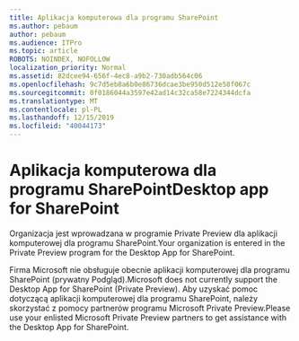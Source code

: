 ```yaml
---
title: Aplikacja komputerowa dla programu SharePoint
ms.author: pebaum
author: pebaum
ms.audience: ITPro
ms.topic: article
ROBOTS: NOINDEX, NOFOLLOW
localization_priority: Normal
ms.assetid: 82dcee94-656f-4ec8-a9b2-730adb564c06
ms.openlocfilehash: 9c7d5eb8a6b0e86736dcae3be950d512e58f067c
ms.sourcegitcommit: 0f0186044a3597e42ad14c32ca58e7224344dcfa
ms.translationtype: MT
ms.contentlocale: pl-PL
ms.lasthandoff: 12/15/2019
ms.locfileid: "40044173"
---
```

# <a name="desktop-app-for-sharepoint"></a><span data-ttu-id="e1e0b-102">Aplikacja komputerowa dla programu SharePoint</span><span class="sxs-lookup"><span data-stu-id="e1e0b-102">Desktop app for SharePoint</span></span>

<span data-ttu-id="e1e0b-103">Organizacja jest wprowadzana w programie Private Preview dla aplikacji komputerowej dla programu SharePoint.</span><span class="sxs-lookup"><span data-stu-id="e1e0b-103">Your organization is entered in the Private Preview program for the Desktop App for SharePoint.</span></span>

<span data-ttu-id="e1e0b-104">Firma Microsoft nie obsługuje obecnie aplikacji komputerowej dla programu SharePoint (prywatny Podgląd).</span><span class="sxs-lookup"><span data-stu-id="e1e0b-104">Microsoft does not currently support the Desktop App for SharePoint (Private Preview).</span></span> <span data-ttu-id="e1e0b-105">Aby uzyskać pomoc dotyczącą aplikacji komputerowej dla programu SharePoint, należy skorzystać z pomocy partnerów programu Microsoft Private Preview.</span><span class="sxs-lookup"><span data-stu-id="e1e0b-105">Please use your enlisted Microsoft Private Preview partners to get assistance with the Desktop App for SharePoint.</span></span>

